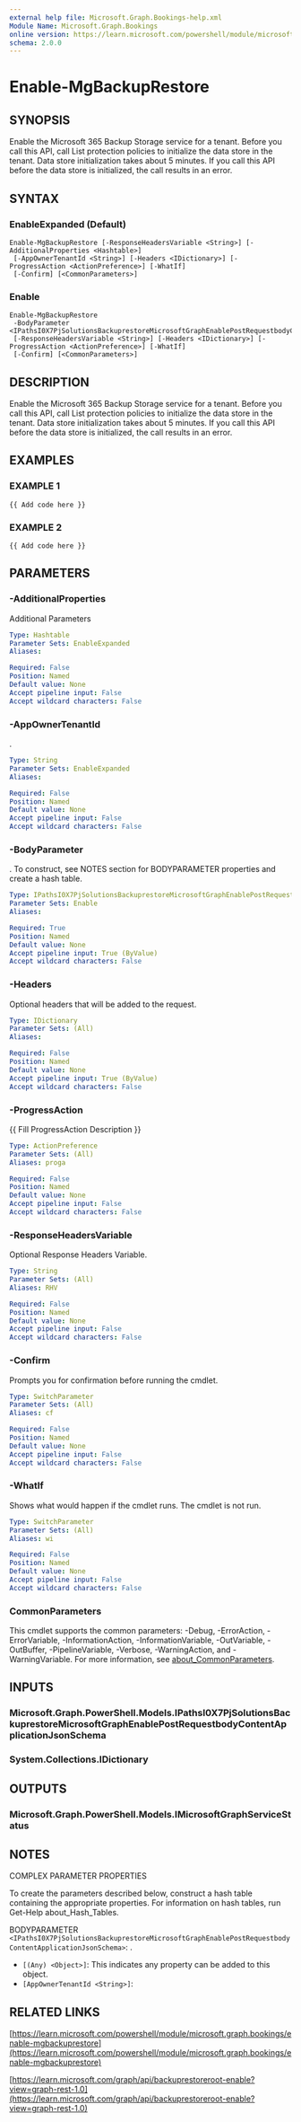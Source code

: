 ```yaml
---
external help file: Microsoft.Graph.Bookings-help.xml
Module Name: Microsoft.Graph.Bookings
online version: https://learn.microsoft.com/powershell/module/microsoft.graph.bookings/enable-mgbackuprestore
schema: 2.0.0
---
```


# Enable-MgBackupRestore

## SYNOPSIS
Enable the Microsoft 365 Backup Storage service for a tenant.
Before you call this API, call List protection policies to initialize the data store in the tenant.
Data store initialization takes about 5 minutes.
If you call this API before the data store is initialized, the call results in an error.

## SYNTAX

### EnableExpanded (Default)
```
Enable-MgBackupRestore [-ResponseHeadersVariable <String>] [-AdditionalProperties <Hashtable>]
 [-AppOwnerTenantId <String>] [-Headers <IDictionary>] [-ProgressAction <ActionPreference>] [-WhatIf]
 [-Confirm] [<CommonParameters>]
```

### Enable
```
Enable-MgBackupRestore
 -BodyParameter <IPathsI0X7PjSolutionsBackuprestoreMicrosoftGraphEnablePostRequestbodyContentApplicationJsonSchema>
 [-ResponseHeadersVariable <String>] [-Headers <IDictionary>] [-ProgressAction <ActionPreference>] [-WhatIf]
 [-Confirm] [<CommonParameters>]
```

## DESCRIPTION
Enable the Microsoft 365 Backup Storage service for a tenant.
Before you call this API, call List protection policies to initialize the data store in the tenant.
Data store initialization takes about 5 minutes.
If you call this API before the data store is initialized, the call results in an error.

## EXAMPLES

### EXAMPLE 1
```
{{ Add code here }}
```

### EXAMPLE 2
```
{{ Add code here }}
```

## PARAMETERS

### -AdditionalProperties
Additional Parameters

```yaml
Type: Hashtable
Parameter Sets: EnableExpanded
Aliases:

Required: False
Position: Named
Default value: None
Accept pipeline input: False
Accept wildcard characters: False
```

### -AppOwnerTenantId
.

```yaml
Type: String
Parameter Sets: EnableExpanded
Aliases:

Required: False
Position: Named
Default value: None
Accept pipeline input: False
Accept wildcard characters: False
```

### -BodyParameter
.
To construct, see NOTES section for BODYPARAMETER properties and create a hash table.

```yaml
Type: IPathsI0X7PjSolutionsBackuprestoreMicrosoftGraphEnablePostRequestbodyContentApplicationJsonSchema
Parameter Sets: Enable
Aliases:

Required: True
Position: Named
Default value: None
Accept pipeline input: True (ByValue)
Accept wildcard characters: False
```

### -Headers
Optional headers that will be added to the request.

```yaml
Type: IDictionary
Parameter Sets: (All)
Aliases:

Required: False
Position: Named
Default value: None
Accept pipeline input: True (ByValue)
Accept wildcard characters: False
```

### -ProgressAction
{{ Fill ProgressAction Description }}

```yaml
Type: ActionPreference
Parameter Sets: (All)
Aliases: proga

Required: False
Position: Named
Default value: None
Accept pipeline input: False
Accept wildcard characters: False
```

### -ResponseHeadersVariable
Optional Response Headers Variable.

```yaml
Type: String
Parameter Sets: (All)
Aliases: RHV

Required: False
Position: Named
Default value: None
Accept pipeline input: False
Accept wildcard characters: False
```

### -Confirm
Prompts you for confirmation before running the cmdlet.

```yaml
Type: SwitchParameter
Parameter Sets: (All)
Aliases: cf

Required: False
Position: Named
Default value: None
Accept pipeline input: False
Accept wildcard characters: False
```

### -WhatIf
Shows what would happen if the cmdlet runs.
The cmdlet is not run.

```yaml
Type: SwitchParameter
Parameter Sets: (All)
Aliases: wi

Required: False
Position: Named
Default value: None
Accept pipeline input: False
Accept wildcard characters: False
```

### CommonParameters
This cmdlet supports the common parameters: -Debug, -ErrorAction, -ErrorVariable, -InformationAction, -InformationVariable, -OutVariable, -OutBuffer, -PipelineVariable, -Verbose, -WarningAction, and -WarningVariable. For more information, see [about_CommonParameters](http://go.microsoft.com/fwlink/?LinkID=113216).

## INPUTS

### Microsoft.Graph.PowerShell.Models.IPathsI0X7PjSolutionsBackuprestoreMicrosoftGraphEnablePostRequestbodyContentApplicationJsonSchema
### System.Collections.IDictionary
## OUTPUTS

### Microsoft.Graph.PowerShell.Models.IMicrosoftGraphServiceStatus
## NOTES
COMPLEX PARAMETER PROPERTIES

To create the parameters described below, construct a hash table containing the appropriate properties.
For information on hash tables, run Get-Help about_Hash_Tables.

BODYPARAMETER `<IPathsI0X7PjSolutionsBackuprestoreMicrosoftGraphEnablePostRequestbodyContentApplicationJsonSchema>`: .
  - `[(Any) <Object>]`: This indicates any property can be added to this object.
  - `[AppOwnerTenantId <String>]`:

## RELATED LINKS

[https://learn.microsoft.com/powershell/module/microsoft.graph.bookings/enable-mgbackuprestore](https://learn.microsoft.com/powershell/module/microsoft.graph.bookings/enable-mgbackuprestore)

[https://learn.microsoft.com/graph/api/backuprestoreroot-enable?view=graph-rest-1.0](https://learn.microsoft.com/graph/api/backuprestoreroot-enable?view=graph-rest-1.0)




